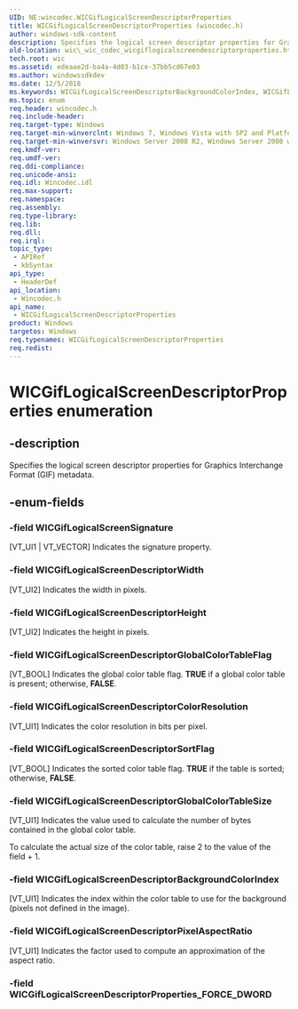 ```yaml
---
UID: NE:wincodec.WICGifLogicalScreenDescriptorProperties
title: WICGifLogicalScreenDescriptorProperties (wincodec.h)
author: windows-sdk-content
description: Specifies the logical screen descriptor properties for Graphics Interchange Format (GIF) metadata.
old-location: wic\_wic_codec_wicgiflogicalscreendescriptorproperties.htm
tech.root: wic
ms.assetid: edeaae2d-ba4a-4d03-b1ce-37bb5cd67e03
ms.author: windowssdkdev
ms.date: 12/5/2018
ms.keywords: WICGifLogicalScreenDescriptorBackgroundColorIndex, WICGifLogicalScreenDescriptorColorResolution, WICGifLogicalScreenDescriptorGlobalColorTableFlag, WICGifLogicalScreenDescriptorGlobalColorTableSize, WICGifLogicalScreenDescriptorHeight, WICGifLogicalScreenDescriptorPixelAspectRatio, WICGifLogicalScreenDescriptorProperties, WICGifLogicalScreenDescriptorProperties enumeration [Windows Imaging Component], WICGifLogicalScreenDescriptorSortFlag, WICGifLogicalScreenDescriptorWidth, WICGifLogicalScreenSignature, _wic_codec_wicgiflogicalscreendescriptorproperties, wic._wic_codec_wicgiflogicalscreendescriptorproperties, wincodec/WICGifLogicalScreenDescriptorBackgroundColorIndex, wincodec/WICGifLogicalScreenDescriptorColorResolution, wincodec/WICGifLogicalScreenDescriptorGlobalColorTableFlag, wincodec/WICGifLogicalScreenDescriptorGlobalColorTableSize, wincodec/WICGifLogicalScreenDescriptorHeight, wincodec/WICGifLogicalScreenDescriptorPixelAspectRatio, wincodec/WICGifLogicalScreenDescriptorProperties, wincodec/WICGifLogicalScreenDescriptorSortFlag, wincodec/WICGifLogicalScreenDescriptorWidth, wincodec/WICGifLogicalScreenSignature
ms.topic: enum
req.header: wincodec.h
req.include-header: 
req.target-type: Windows
req.target-min-winverclnt: Windows 7, Windows Vista with SP2 and Platform Update for Windows Vista [desktop apps only]
req.target-min-winversvr: Windows Server 2008 R2, Windows Server 2008 with SP2 and Platform Update for Windows Server 2008 [desktop apps only]
req.kmdf-ver: 
req.umdf-ver: 
req.ddi-compliance: 
req.unicode-ansi: 
req.idl: Wincodec.idl
req.max-support: 
req.namespace: 
req.assembly: 
req.type-library: 
req.lib: 
req.dll: 
req.irql: 
topic_type:
 - APIRef
 - kbSyntax
api_type:
 - HeaderDef
api_location:
 - Wincodec.h
api_name:
 - WICGifLogicalScreenDescriptorProperties
product: Windows
targetos: Windows
req.typenames: WICGifLogicalScreenDescriptorProperties
req.redist: 
---
```


# WICGifLogicalScreenDescriptorProperties enumeration


## -description


Specifies the logical screen descriptor properties for Graphics Interchange Format (GIF) metadata.


## -enum-fields




### -field WICGifLogicalScreenSignature

 [VT_UI1 | VT_VECTOR] Indicates the signature property.


### -field WICGifLogicalScreenDescriptorWidth

[VT_UI2] Indicates the width in pixels. 


### -field WICGifLogicalScreenDescriptorHeight

[VT_UI2] Indicates the height in pixels. 


### -field WICGifLogicalScreenDescriptorGlobalColorTableFlag

[VT_BOOL] Indicates the  global color table flag. <b>TRUE</b> if a global color table is present; otherwise, <b>FALSE</b>.


### -field WICGifLogicalScreenDescriptorColorResolution

[VT_UI1] Indicates the color resolution in bits per pixel.


### -field WICGifLogicalScreenDescriptorSortFlag

[VT_BOOL] Indicates the sorted color table flag. <b>TRUE</b> if the table is sorted; otherwise, <b>FALSE</b>.


### -field WICGifLogicalScreenDescriptorGlobalColorTableSize

[VT_UI1] Indicates the value used to calculate the number of bytes contained in the global color table. 

To calculate the actual size of the color table, raise 2 to the value of the field + 1.


### -field WICGifLogicalScreenDescriptorBackgroundColorIndex

[VT_UI1] Indicates the index within the color table to use for the background (pixels not defined in the image).


### -field WICGifLogicalScreenDescriptorPixelAspectRatio

[VT_UI1] Indicates the factor used to compute an approximation of the aspect ratio.


### -field WICGifLogicalScreenDescriptorProperties_FORCE_DWORD



